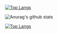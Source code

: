 [![Top Langs](https://github-readme-stats.vercel.app/api/top-langs/?username=otoshimtoshi&layout=compact)](https://github.com/otoshimtoshi/github-readme-stats)

![Anurag's github stats](https://github-readme-stats.vercel.app/api/?username=otoshimtoshi&show_icons=true&title_color=fff&icon_color=79ff97&text_color=9f9f9f&bg_color=151515)

[![Top Langs](https://github-readme-stats.vercel.app/api/top-langs/?username=otoshimtoshi)](https://github.com/otoshimtoshi/github-readme-stats)
